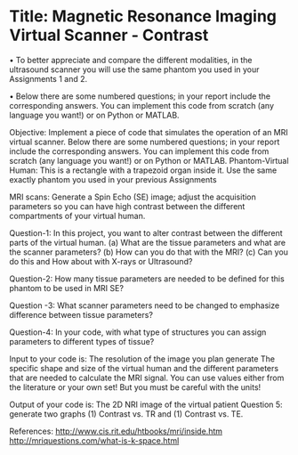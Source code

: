 # Title: Magnetic Resonance Imaging Virtual Scanner - Contrast
• To better appreciate and compare the different modalities, in the ultrasound scanner you
will use the same phantom you used in your Assignments 1 and 2.

• Below there are some numbered questions; in your report include the corresponding
answers. You can implement this code from scratch (any language you want!) or on
Python or MATLAB.

Objective:
Implement a piece of code that simulates the operation of an MRI virtual scanner. Below there
are some numbered questions; in your report include the corresponding answers. You can
implement this code from scratch (any language you want!) or on Python or MATLAB.
Phantom-Virtual Human: This is a rectangle with a trapezoid organ inside it. Use the same
exactly phantom you used in your previous Assignments

MRI scans: Generate a Spin Echo (SE) image; adjust the acquisition parameters so you can
have high contrast between the different compartments of your virtual human.

Question-1: In this project, you want to alter contrast between the different parts of the virtual
human. (a) What are the tissue parameters and what are the scanner parameters? (b) How can
you do that with the MRI? (c) Can you do this and How about with X-rays or Ultrasound?

Question-2: How many tissue parameters are needed to be defined for this phantom to be used
in MRI SE?

Question -3: What scanner parameters need to be changed to emphasize difference between
tissue parameters?

Question-4: In your code, with what type of structures you can assign parameters to different
types of tissue?

Input to your code is:
The resolution of the image you plan generate
The specific shape and size of the virtual human and the different parameters that are needed
to calculate the MRI signal. You can use values either from the literature or your own set! But
you must be careful with the units!

Output of your code is:
The 2D NRI image of the virtual patient
Question 5: generate two graphs (1) Contrast vs. TR and (1) Contrast vs. TE.

References:
http://www.cis.rit.edu/htbooks/mri/inside.htm
http://mriquestions.com/what-is-k-space.html
